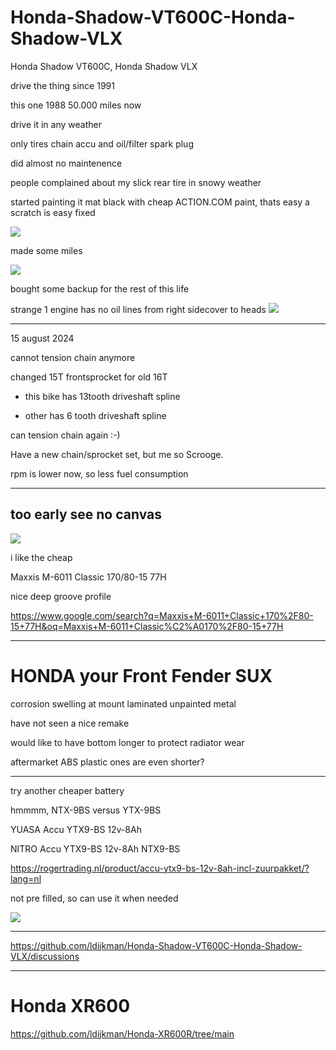 # Honda-Shadow-VT600C-Honda-Shadow-VLX
Honda Shadow VT600C, Honda Shadow VLX

drive the thing since 1991

this one 1988 50.000 miles now 

drive it in any weather

only tires chain accu and oil/filter
 spark plug 
 
 did almost no maintenence

people complained about my slick rear tire in snowy weather

started painting it mat black with cheap ACTION.COM paint, thats easy a scratch is easy fixed



<img src="https://raw.githubusercontent.com/ldijkman/Honda-Shadow-VT600C-Honda-Shadow-VLX/main/20240819_194219.jpg">

made some miles

<img src="https://raw.githubusercontent.com/ldijkman/Honda-Shadow-VT600C-Honda-Shadow-VLX/main/Screenshot_20240819-092437_Chrome.jpg">

bought some backup for the rest of this life


strange 1 engine has no oil lines from right sidecover to heads
<img src="https://raw.githubusercontent.com/ldijkman/Honda-Shadow-VT600C-Honda-Shadow-VLX/main/20240817_192031.jpg">

---

15 august 2024

cannot tension chain anymore

changed 15T frontsprocket for old 16T

- this bike has 13tooth driveshaft spline

- other has 6 tooth driveshaft spline

can tension chain again :-)

Have a new chain/sprocket set, but me so Scrooge.

rpm is lower now, so less fuel consumption

---

## too early see  no canvas
 
<img src="https://raw.githubusercontent.com/ldijkman/Honda-Shadow-VT600C-Honda-Shadow-VLX/main/20240819_195746.jpg">

i like the cheap 

Maxxis M-6011 Classic 170/80-15 77H

nice deep groove profile

https://www.google.com/search?q=Maxxis+M-6011+Classic+170%2F80-15+77H&oq=Maxxis+M-6011+Classic%C2%A0170%2F80-15+77H

---

# HONDA your Front Fender SUX 

corrosion swelling at mount laminated unpainted metal

have not seen a nice remake

would like to have bottom longer
to protect radiator wear

aftermarket ABS plastic ones are even shorter?

---

try another cheaper battery

hmmmm,   NTX-9BS  versus   YTX-9BS

YUASA Accu YTX9-BS 12v-8Ah

NITRO Accu YTX9-BS 12v-8Ah NTX9-BS

https://rogertrading.nl/product/accu-ytx9-bs-12v-8ah-incl-zuurpakket/?lang=nl

not pre filled, so can use it when needed

<img src="https://raw.githubusercontent.com/ldijkman/Honda-Shadow-VT600C-Honda-Shadow-VLX/main/20240823_113822.jpg">


---

https://github.com/ldijkman/Honda-Shadow-VT600C-Honda-Shadow-VLX/discussions




---

# Honda XR600

https://github.com/ldijkman/Honda-XR600R/tree/main
 

